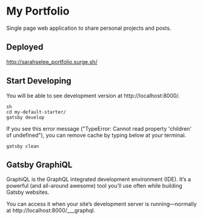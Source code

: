 # My Portfolio

Single page web application to share personal projects and posts. 

## Deployed

http://sarahselee_portfolio.surge.sh/


## Start Developing 

You will be able to see development version at http://localhost:8000/.

```
sh
cd my-default-starter/
gatsby develop

```

If you see this error message ("TypeError: Cannot read property 'children' of undefined"), you can remove cache by typing below at your terminal.
```
gatsby clean

```

## Gatsby GraphiQL

 GraphiQL is the GraphQL integrated development environment (IDE). It’s a powerful (and all-around awesome) tool you’ll use often while building Gatsby websites.

You can access it when your site’s development server is running—normally at http://localhost:8000/___graphql.
